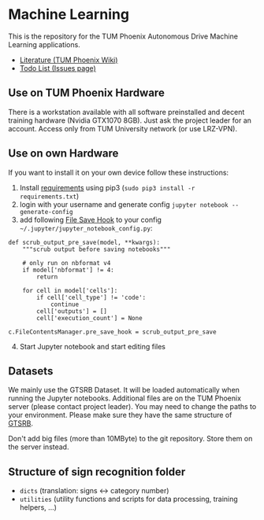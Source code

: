 # Machine Learning
This is the repository for the TUM Phoenix Autonomous Drive Machine Learning applications. 
* [Literature (TUM Phoenix Wiki)](https://wiki.tum.de/display/phoenix/Machine+Learning)
* [Todo List (Issues page)](https://github.com/tum-phoenix/drive_ml/issues)

## Use on TUM Phoenix Hardware
There is a workstation available with all software preinstalled and decent training hardware (Nvidia GTX1070 8GB). Just ask the project leader for an account. Access only from TUM University network (or use LRZ-VPN).

## Use on own Hardware
If you want to install it on your own device follow these instructions:
1. Install [requirements](https://github.com/tum-phoenix/drive_ml/blob/master/requirements.txt) using pip3 (`sudo pip3 install -r requirements.txt`)
2. login with your username and generate config `jupyter notebook --generate-config`
3. add following [File Save Hook](http://jupyter-notebook.readthedocs.io/en/stable/extending/savehooks.html) to your config `~/.jupyter/jupyter_notebook_config.py`:
```
def scrub_output_pre_save(model, **kwargs):
    """scrub output before saving notebooks"""

    # only run on nbformat v4
    if model['nbformat'] != 4:
        return

    for cell in model['cells']:
        if cell['cell_type'] != 'code':
            continue
        cell['outputs'] = []
        cell['execution_count'] = None

c.FileContentsManager.pre_save_hook = scrub_output_pre_save
```
4. Start Jupyter notebook and start editing files

## Datasets
We mainly use the GTSRB Dataset. It will be loaded automatically when running the Jupyter notebooks. Additional files are on the TUM Phoenix server (please contact project leader). You may need to change the paths to your environment. Please make sure they have the same structure of [GTSRB](http://benchmark.ini.rub.de/?section=gtsrb&subsection=dataset#Structure).

Don't add big files (more than 10MByte) to the git repository. Store them on the server instead.

## Structure of sign recognition folder
- `dicts` (translation: signs <-> category number)
- `utilities` (utility functions and scripts for data processing, training helpers, ...)
